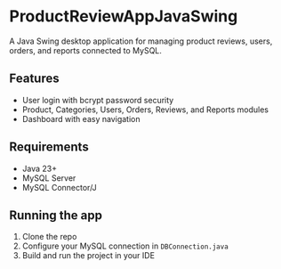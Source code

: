 # ProductReviewAppJavaSwing

A Java Swing desktop application for managing product reviews, users, orders, and reports connected to MySQL.

## Features
- User login with bcrypt password security
- Product, Categories, Users, Orders, Reviews, and Reports modules
- Dashboard with easy navigation

## Requirements
- Java 23+
- MySQL Server
- MySQL Connector/J

## Running the app
1. Clone the repo  
2. Configure your MySQL connection in `DBConnection.java`  
3. Build and run the project in your IDE
